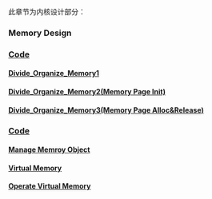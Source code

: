 此章节为内核设计部分：   
### Memory Design
### [Code](./HuOS4.0/)
#### [Divide_Organize_Memory1](./Divide_Organize_Memory1/README.md)
#### [Divide_Organize_Memory2(Memory Page Init)](./Divide_Organize_Memory2/README.md)
#### [Divide_Organize_Memory3(Memory Page Alloc&Release)](./Divide_Organize_Memory3/README.md)
### [Code](./HuOS5.0/)
#### [Manage Memroy Object](./Manage_Memory_Object/README.md)
#### [Virtual Memory](./virtual_memory/README.md)
#### [Operate Virtual Memory](./operate_virtual_memory/README.md)



